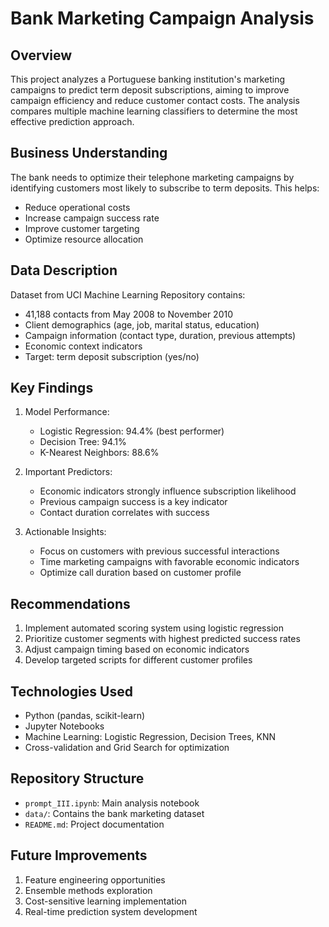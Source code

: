 # Bank Marketing Campaign Analysis

## Overview
This project analyzes a Portuguese banking institution's marketing campaigns to predict term deposit subscriptions, aiming to improve campaign efficiency and reduce customer contact costs. The analysis compares multiple machine learning classifiers to determine the most effective prediction approach.

## Business Understanding
The bank needs to optimize their telephone marketing campaigns by identifying customers most likely to subscribe to term deposits. This helps:
- Reduce operational costs
- Increase campaign success rate
- Improve customer targeting
- Optimize resource allocation

## Data Description
Dataset from UCI Machine Learning Repository contains:
- 41,188 contacts from May 2008 to November 2010
- Client demographics (age, job, marital status, education)
- Campaign information (contact type, duration, previous attempts)
- Economic context indicators
- Target: term deposit subscription (yes/no)

## Key Findings
1. Model Performance:
   - Logistic Regression: 94.4% (best performer)
   - Decision Tree: 94.1%
   - K-Nearest Neighbors: 88.6%

2. Important Predictors:
   - Economic indicators strongly influence subscription likelihood
   - Previous campaign success is a key indicator
   - Contact duration correlates with success

3. Actionable Insights:
   - Focus on customers with previous successful interactions
   - Time marketing campaigns with favorable economic indicators
   - Optimize call duration based on customer profile

## Recommendations
1. Implement automated scoring system using logistic regression
2. Prioritize customer segments with highest predicted success rates
3. Adjust campaign timing based on economic indicators
4. Develop targeted scripts for different customer profiles

## Technologies Used
- Python (pandas, scikit-learn)
- Jupyter Notebooks
- Machine Learning: Logistic Regression, Decision Trees, KNN
- Cross-validation and Grid Search for optimization

## Repository Structure
- `prompt_III.ipynb`: Main analysis notebook
- `data/`: Contains the bank marketing dataset
- `README.md`: Project documentation

## Future Improvements
1. Feature engineering opportunities
2. Ensemble methods exploration
3. Cost-sensitive learning implementation
4. Real-time prediction system development